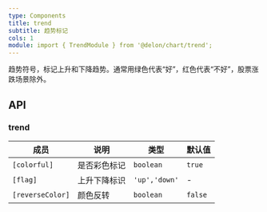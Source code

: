 ```yaml
---
type: Components
title: trend
subtitle: 趋势标记
cols: 1
module: import { TrendModule } from '@delon/chart/trend';
---
```


趋势符号，标记上升和下降趋势。通常用绿色代表“好”，红色代表“不好”，股票涨跌场景除外。

## API

### trend

成员 | 说明 | 类型 | 默认值
----|------|-----|------
`[colorful]` | 是否彩色标记 | `boolean` | `true`
`[flag]` | 上升下降标识 | `'up','down'` | -
`[reverseColor]` | 颜色反转 | `boolean` | `false`
